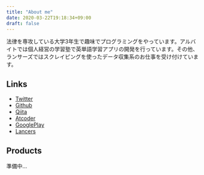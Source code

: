 ```yaml
---
title: "About me"
date: 2020-03-22T19:18:34+09:00
draft: false
---
```

法律を専攻している大学3年生で趣味でプログラミングをやっています。アルバイトでは個人経営の学習塾で英単語学習アプリの開発を行っています。その他、ランサーズではスクレイピングを使ったデータ収集系のお仕事を受け付けています。

## Links
* [Twitter](https://twitter.com/qxi_)
* [Github](https://github.com/0x0u)
* [Qiita](https://qiita.com/0x0)
* [Atcoder](https://atcoder.jp/users/m0zu)
* [GooglePlay](https://play.google.com/store/apps/developer?id=m0zu)
* [Lancers](https://www.lancers.jp/profile/0x0u)

## Products
準備中...




